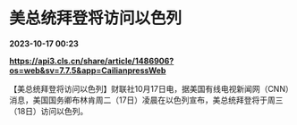 # 美总统拜登将访问以色列

**2023-10-17 00:23**

**https://api3.cls.cn/share/article/1486906?os=web&sv=7.7.5&app=CailianpressWeb**

【美总统拜登将访问以色列】财联社10月17日电，据美国有线电视新闻网（CNN）消息，美国国务卿布林肯周二（17日）凌晨在以色列宣布，美总统拜登将于周三（18日）访问以色列。